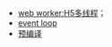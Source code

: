 

- [web worker:H5多线程](https://github.com/homobulla/javascript-/issues/1)；
- [event loop](https://github.com/homobulla/javascript-/issues/2)
- [预编译](https://github.com/homobulla/javascript-/issues/3)

